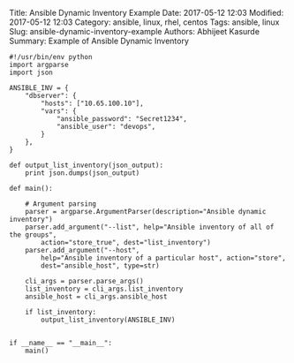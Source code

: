 Title: Ansible Dynamic Inventory Example
Date: 2017-05-12 12:03
Modified: 2017-05-12 12:03
Category: ansible, linux, rhel, centos
Tags: ansible, linux
Slug: ansible-dynamic-inventory-example
Authors: Abhijeet Kasurde
Summary: Example of Ansible Dynamic Inventory


```
#!/usr/bin/env python
import argparse
import json

ANSIBLE_INV = {
    "dbserver": {
        "hosts": ["10.65.100.10"],
        "vars": {
            "ansible_password": "Secret1234",
            "ansible_user": "devops",
        }
    },
}

def output_list_inventory(json_output):
    print json.dumps(json_output)

def main():

    # Argument parsing
    parser = argparse.ArgumentParser(description="Ansible dynamic inventory")
    parser.add_argument("--list", help="Ansible inventory of all of the groups",
        action="store_true", dest="list_inventory")
    parser.add_argument("--host",
        help="Ansible inventory of a particular host", action="store",
        dest="ansible_host", type=str)

    cli_args = parser.parse_args()
    list_inventory = cli_args.list_inventory
    ansible_host = cli_args.ansible_host

    if list_inventory:
        output_list_inventory(ANSIBLE_INV)


if __name__ == "__main__":
    main()

```
